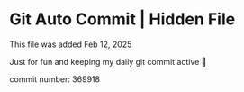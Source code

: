 # Git Auto Commit | Hidden File

This file was added Feb 12, 2025

Just for fun and keeping my daily git commit active 🤪

commit number: 369918
